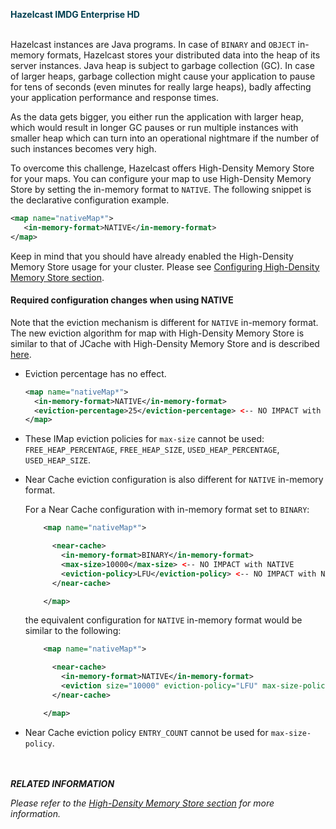 
<font color="##153F75">**Hazelcast IMDG Enterprise HD**</font>
<br></br>

Hazelcast instances are Java programs. In case of `BINARY` and `OBJECT` in-memory formats, Hazelcast stores your distributed data into the heap of its server instances. Java heap is subject to garbage collection (GC). In case of larger heaps, garbage collection might cause your application to pause for tens of seconds (even minutes for really large heaps), badly affecting your application performance and response times.

As the data gets bigger, you either run the application with larger heap, which would result in longer GC pauses or run multiple instances with smaller heap which can turn into an operational nightmare if the number of such instances becomes very high.

To overcome this challenge, Hazelcast offers High-Density Memory Store for your maps. You can configure your map to use High-Density Memory Store by setting the in-memory format to `NATIVE`. The following snippet is the declarative configuration example.


```xml
<map name="nativeMap*">
   <in-memory-format>NATIVE</in-memory-format>
</map>
```

Keep in mind that you should have already enabled the High-Density Memory Store usage for your cluster. Please see [Configuring High-Density Memory Store section](/13_Storage/00_High-Density_Memory_Store/00_Configuring_High-Density_Memory_Store.md).


#### Required configuration changes when using NATIVE

Note that the eviction mechanism is different for `NATIVE` in-memory format.
The new eviction algorithm for map with High-Density Memory Store is similar to that of JCache with High-Density Memory Store and is described [here](/11_Hazelcast_JCache/05_Hazelcast_JCache_Extension-ICache/06_JCache_Eviction.md).

  - Eviction percentage has no effect.

    ```xml
    <map name="nativeMap*">
      <in-memory-format>NATIVE</in-memory-format>
      <eviction-percentage>25</eviction-percentage> <-- NO IMPACT with NATIVE
    </map>
    ```
  - These IMap eviction policies for `max-size` cannot be used: `FREE_HEAP_PERCENTAGE`, `FREE_HEAP_SIZE`, `USED_HEAP_PERCENTAGE`, `USED_HEAP_SIZE`.

  - Near Cache eviction configuration is also different for `NATIVE` in-memory format.

    For a Near Cache configuration with in-memory format set to `BINARY`:
    
    ```xml
        <map name="nativeMap*">

          <near-cache>
            <in-memory-format>BINARY</in-memory-format>
            <max-size>10000</max-size> <-- NO IMPACT with NATIVE
            <eviction-policy>LFU</eviction-policy> <-- NO IMPACT with NATIVE
          </near-cache>

        </map>
     ```

     the equivalent configuration for `NATIVE` in-memory format would be similar to the following:
     ```xml
         <map name="nativeMap*">

           <near-cache>
             <in-memory-format>NATIVE</in-memory-format>
             <eviction size="10000" eviction-policy="LFU" max-size-policy="USED_NATIVE_MEMORY_SIZE"/>   <-- Correct configuration with NATIVE
           </near-cache>

         </map>
     ```

  - Near Cache eviction policy `ENTRY_COUNT` cannot be used for `max-size-policy`.


<br></br>
***RELATED INFORMATION***

*Please refer to the [High-Density Memory Store section](/13_Storage/00_High-Density_Memory_Store) for more information.*
<br></br>

